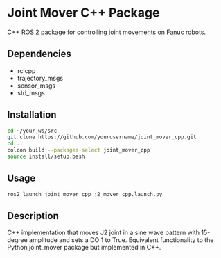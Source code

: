 # Joint Mover C++ Package

C++ ROS 2 package for controlling joint movements on Fanuc robots.

## Dependencies
- rclcpp
- trajectory_msgs
- sensor_msgs
- std_msgs

## Installation
```bash
cd ~/your_ws/src
git clone https://github.com/yourusername/joint_mover_cpp.git
cd ..
colcon build --packages-select joint_mover_cpp
source install/setup.bash
```

## Usage
```bash
ros2 launch joint_mover_cpp j2_mover_cpp.launch.py
```

## Description
C++ implementation that moves J2 joint in a sine wave pattern with 15-degree amplitude and sets a DO 1 to True.
Equivalent functionality to the Python joint_mover package but implemented in C++.